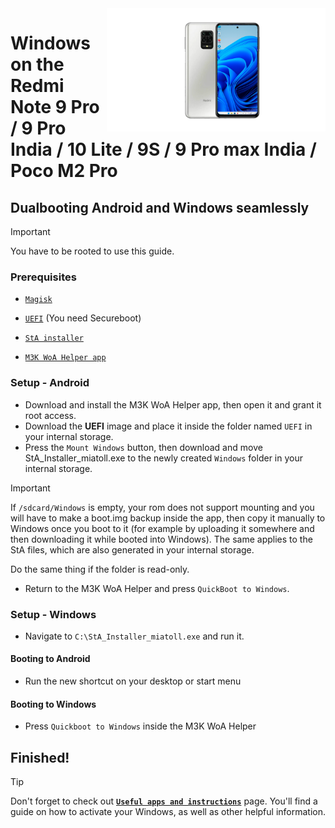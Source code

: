 <img align="right" src="https://github.com/Rubanoxd/Port-Windows-11-redmi-note-9_pro/blob/main/Miatoll.png" width="350" alt="Windows 11 Running On A Redmi Note 9 Pro / 9 Pro India / 10 Lite / 9S / 9 Pro max India / Poco M2 Pro">

# Windows on the Redmi Note 9 Pro / 9 Pro India / 10 Lite / 9S / 9 Pro max India / Poco M2 Pro

## Dualbooting Android and Windows seamlessly
> [!IMPORTANT]
> You have to be rooted to use this guide.

### Prerequisites
- [```Magisk```](https://github.com/topjohnwu/Magisk/releases/latest)

- [```UEFI```](https://github.com/Rubanoxd/Port-Windows-11-redmi-note-9_pro/releases/tag/Uefi) (You need Secureboot)

- [```StA installer```](https://github.com/Rubanoxd/Port-Windows-11-redmi-note-9_pro/releases/tag/dualboot)

- [```M3K WoA Helper app```](https://github.com/woa-vayu-archive/WoA-Helper-M3K/releases/latest)

### Setup - Android
- Download and install the M3K WoA Helper app, then open it and grant it root access.
- Download the **UEFI** image and place it inside the folder named `UEFI` in your internal storage.
- Press the `Mount Windows` button, then download and move StA_Installer_miatoll.exe to the newly created `Windows` folder in your internal storage.
> [!Important]
> If `/sdcard/Windows` is empty, your rom does not support mounting and you will have to make a boot.img backup inside the app, then copy it manually to Windows once you boot to it (for example by uploading it somewhere and then downloading it while booted into Windows). The same applies to the StA files, which are also generated in your internal storage.
>
> Do the same thing if the folder is read-only.
- Return to the M3K WoA Helper and press `QuickBoot to Windows`.

### Setup - Windows
- Navigate to `C:\StA_Installer_miatoll.exe` and run it.

#### Booting to Android
- Run the new shortcut on your desktop or start menu

#### Booting to Windows
- Press `Quickboot to Windows` inside the M3K WoA Helper
  
## Finished!

> [!TIP]
> Don't forget to check out [**```Useful apps and instructions```**](additional-materials-en.md
) page. You'll find a guide on how to activate your Windows, as well as other helpful information.